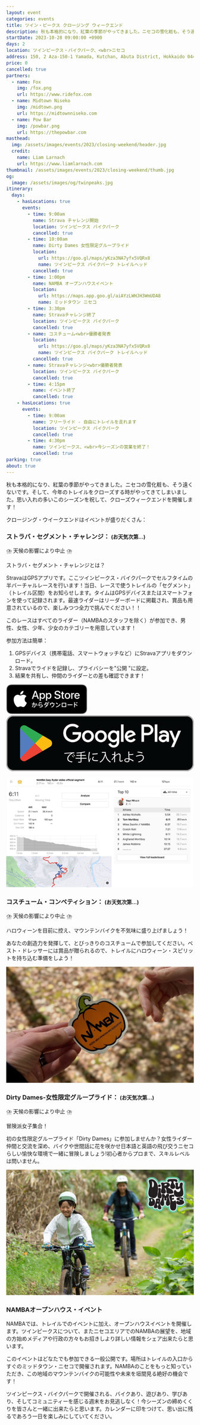 ```yaml
---
layout: event
categories: events
title: ツイン・ピークス クロージング ウィークエンド
description: 秋も本格的になり、紅葉の季節がやってきました。ニセコの雪化粧も、そう遠くないです。そして、今年のトレイルをクローズする時がやってきてしまいました。思い入れの多いこのシーズンを祝して、クローズウィークエンドを開催します！
startDate: 2023-10-28 09:00:00 +0900
days: 2
location: ツインピークス・バイクパーク、<wbr>ニセコ
address: 150, 2 Aza-150-1 Yamada, Kutchan, Abuta District, Hokkaido 044-0081
price: 0
cancelled: true
partners:
  - name: Fox
    img: /fox.png
    url: https://www.ridefox.com
  - name: Midtown Niseko
    img: /midtown.png
    url: https://midtownniseko.com
  - name: Pow Bar
    img: /powbar.png
    url: https://thepowbar.com
masthead:
  img: /assets/images/events/2023/closing-weekend/header.jpg
  credit:
    name: Liam Larnach
    url: https://www.liamlarnach.com
thumbnail: /assets/images/events/2023/closing-weekend/thumb.jpg
og:
  image: /assets/images/og/twinpeaks.jpg
itinerary:
  days:
    - hasLocations: true
      events:
        - time: 9:00am
          name: Strava チャレンジ開始
          location: ツインピークス バイクパーク
          cancelled: true
        - time: 10:00am
          name: Dirty Dames 女性限定グループライド
          location:
            url: https://goo.gl/maps/yKza3NA7yfx5VQRx8
            name: ツインピークス バイクパーク トレイルヘッド
          cancelled: true
        - time: 1:00pm
          name: NAMBA オープンハウスイベント
          location:
            url: https://maps.app.goo.gl/aiAYzLWHJH3WmUDA8
            name: ミッドタウン ニセコ
        - time: 3:30pm
          name: Stravaチャレンジ終了
          location: ツインピークス バイクパーク
          cancelled: true
        - name: コスチューム<wbr>優勝者発表
          location:
            url: https://goo.gl/maps/yKza3NA7yfx5VQRx8
            name: ツインピークス バイクパーク トレイルヘッド
          cancelled: true
        - name: Stravaチャレンジ<wbr>優勝者発表
          location: ツインピークス バイクパーク
          cancelled: true
        - time: 4:15pm
          name: イベント終了
          cancelled: true
    - hasLocations: true
      events:
        - time: 9:00am
          name: フリーライド - 自由にトレイルを走れます
          location: ツインピークス バイクパーク
          cancelled: true
        - time: 4:30pm
          name: ツインピークス、<wbr>今シーズンの営業を終了！
          cancelled: true
parking: true
about: true
---
```

<p class="ja">秋も<wbr>本格的に<wbr>なり、<wbr>紅葉の<wbr>季節が<wbr>やってきました。<wbr>ニセコの<wbr>雪化粧も、<wbr>そう<wbr>遠くないです。<wbr>そして、<wbr>今年の<wbr>トレイルを<wbr>クローズする<wbr>時が<wbr>やってきてしまいました。<wbr>思い入れの<wbr>多い<wbr>この<wbr>シーズンを<wbr>祝して、<wbr>クローズウィークエンドを<wbr>開催します！</p>

<p class="ja">クロージング・ウイークエンドは<wbr>イベントが<wbr>盛りだくさん<wbr>：</p>

### <span class="ja">ストラバ・<wbr>セグメント・チャレンジ： <small>(お天気次第...)</small></span>

<span class="cancelled">⛈️ 天候の影響により中止 ⛈️</span>

<p class="ja">ストラバ・<wbr>セグメント・チャレンジとは？</p>

<p class="ja">Stravaは<wbr>GPSアプリです。<wbr>ここツインピークス・バイクパークで<wbr>セルフタイムの<wbr>半バーチャルレースを<wbr>行います！<wbr>当日、<wbr>レースで<wbr>使う<wbr>トレイルの<wbr>「セグメント」<wbr>（トレイル区間）を<wbr>お知らせします。<wbr>タイムは<wbr>GPSデバイスまたは<wbr>スマートフォンを<wbr>使って<wbr>記録されます。<wbr>最速ライダーは<wbr>リーダーボードに<wbr>掲載され、<wbr>賞品も<wbr>用意されているので、<wbr>楽しみつつ全力で<wbr>挑んでください！！</p>

<p class="ja">この<wbr>レースは<wbr>すべての<wbr>ライダー<wbr>（NAMBAの<wbr>スタッフを<wbr>除く）が<wbr>参加でき、<wbr>男性、<wbr>女性、<wbr>少年、<wbr>少女の<wbr>カテゴリーを<wbr>用意しています！</p>

<p class="ja">参加方法は<wbr>簡単：</p>

1. <span class="ja">GPSデバイス（携帯電話、<wbr>スマートウォッチなど）に<wbr>Stravaアプリを<wbr>ダウンロード。</span>
1. <span class="ja">Stravaで<wbr>ライドを<wbr>記録し、<wbr>プライバシーを<wbr> "公開 "に<wbr>設定。</span>
1. <span class="ja">結果を<wbr>共有し、<wbr>仲間の<wbr>ライダーとの<wbr>差も<wbr>確認できます！</span>


<div class="download">
  <a href="https://apps.apple.com/jp/app/strava-ランニング-ライド-ハイキング/id426826309"><img src="/assets/images/apps/app-store.ja.svg" /></a>
  <a href="https://play.google.com/store/apps/details?id=com.strava"><img src="/assets/images/apps/google-play.ja.png" /></a>
</div>

![](/assets/images/events/2023/closing-weekend/strava.jpg)

### <span class="ja">コスチューム・コンペティション： <small>(お天気次第...)</small></span>

<span class="cancelled">⛈️ 天候の影響により中止 ⛈️</span>

<p class="ja">ハロウィーンを<wbr>目前に<wbr>控え、<wbr>マウンテンバイクを<wbr>不気味に<wbr>盛り上げましょう！</p>

<p class="ja">あなたの<wbr>創造力を<wbr>発揮して、と<wbr>びっきりの<wbr>コスチュームで<wbr>参加してください。ベスト・ドレッサーには<wbr>賞品が<wbr>贈られるので、<wbr>トレイルに<wbr>ハロウィーン・スピリットを<wbr>持ち込む<wbr>準備を<wbr>しよう！</p>

![](/assets/images/events/2023/closing-weekend/pumpkin.jpg)

### <span class="ja">Dirty Dames-女性限定グループライド： <small>(お天気次第...)</small></span>

<span class="cancelled">⛈️ 天候の影響により中止 ⛈️</span>

<p class="ja">冒険派女子集合！</p>

<p class="ja">初の<wbr>女性限定グループライド<wbr>「Dirty Dames」に<wbr>参加しませんか？<wbr>女性ライダー仲間と<wbr>交流を<wbr>深め、<wbr>バイクや<wbr>世間話に<wbr>花を<wbr>咲かせ日本語と<wbr>英語の<wbr>飛び交う<wbr>ニセコらしい<wbr>愉快な<wbr>環境で<wbr>一緒に<wbr>冒険しましょう<wbr>!初心者から<wbr>プロまで、<wbr>スキルレベルは<wbr>問いません。</p>

![](/assets/images/events/2023/closing-weekend/dirtydames.jpg)

### <span class="ja">NAMBAオープンハウス・イベント</span>

<p class="ja">NAMBAでは、<wbr>トレイルでの<wbr>イベントに<wbr>加え、<wbr>オープンハウスイベントを<wbr>開催します。<wbr>ツインピークスに<wbr>ついて、<wbr>また<wbr>ニセコエリアでの<wbr>NAMBAの<wbr>展望を、<wbr>地域の<wbr>方始めメディアや<wbr>行政の<wbr>方々も<wbr>お招きしより<wbr>詳しい<wbr>情報を<wbr>シェア出来たらと<wbr>思います。</p>

<p class="ja">この<wbr>イベントは<wbr>どなたでも<wbr>参加できる<wbr>一般公開です。<wbr>場所は<wbr>トレイルの<wbr>入口から<wbr>すぐの<wbr>ミッドタウン・ニセコで<wbr>開催されます。<wbr>NAMBAの<wbr>ことを<wbr>もっと<wbr>知っていただき、<wbr>この<wbr>地域の<wbr>マウンテンバイクの<wbr>可能性や<wbr>未来を<wbr>垣間<wbr>見る<wbr>絶好の<wbr>機会です！</p>

<p class="ja">ツインピークス・バイクパークで<wbr>開催される、<wbr>バイクあり、<wbr>遊びあり、<wbr>学びあり、<wbr>そして<wbr>コミュニティーを<wbr>感じる<wbr>週末を<wbr>お見逃しなく！<wbr>今<wbr>シーズンの<wbr>締めくくりを<wbr>皆さんと<wbr>一緒に<wbr>出来たらと<wbr>思います。<wbr>カレンダーに<wbr>印を<wbr>つけて、<wbr>思い出に<wbr>残るであろう<wbr>一日を<wbr>楽しみに<wbr>していてください。</p>


